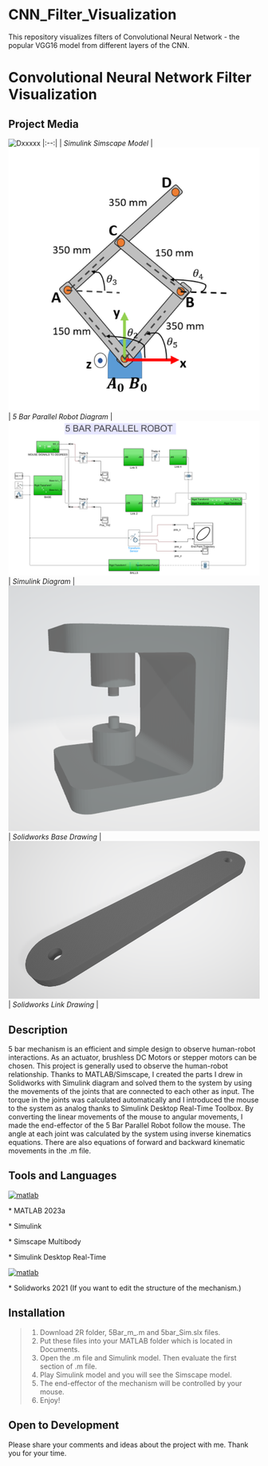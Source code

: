 # CNN_Filter_Visualization
This repository visualizes filters of Convolutional Neural Network - the popular VGG16 model from different layers of the CNN.
# Convolutional Neural Network Filter Visualization

## Project Media
![Dxxxxx](https://github.com/omerfaruktekin13/5-Bar-Parallel-Robot/blob/main/media/5bargif.gif "Deneme ")
|:--:|
| *Simulink Simscape Model* |
![Dxxxxx](https://github.com/omerfaruktekin13/5-Bar-Parallel-Robot/blob/main/media/5_bar.png "Deneme ")
| *5 Bar Parallel Robot Diagram* |
![Dxxxxx](https://github.com/omerfaruktekin13/5-Bar-Parallel-Robot/blob/main/media/simulink_model.png "Deneme ") 
| *Simulink Diagram* |
![Dxxxxx](https://github.com/omerfaruktekin13/5-Bar-Parallel-Robot/blob/main/media/base.png "Deneme ") 
| *Solidworks Base Drawing* |
![Dxxxxx](https://github.com/omerfaruktekin13/5-Bar-Parallel-Robot/blob/main/media/link.png "Deneme ") 
| *Solidworks Link Drawing* |

## Description
5 bar mechanism is an efficient and simple design to observe human-robot interactions. As an actuator, brushless DC Motors or stepper motors can be chosen. This project is generally used to observe the human-robot relationship. Thanks to MATLAB/Simscape, I created the parts I drew in Solidworks with Simulink diagram and solved them to the system by using the movements of the joints that are connected to each other as input. The torque in the joints was calculated automatically and I introduced the mouse to the system as analog thanks to Simulink Desktop Real-Time Toolbox. By converting the linear movements of the mouse to angular movements, I made the end-effector of the 5 Bar Parallel Robot follow the mouse. The angle at each joint was calculated by the system using inverse kinematics equations. There are also equations of forward and backward kinematic movements in the .m file.

## Tools and Languages
<a href="https://www.mathworks.com/" target="_blank" rel="noreferrer"> <img src="https://upload.wikimedia.org/wikipedia/commons/2/21/Matlab_Logo.png" alt="matlab" width="40" height="40"/> </a>
<p> * MATLAB 2023a </p>
<p> * Simulink </p>
<p> * Simscape Multibody </p>
<p> * Simulink Desktop Real-Time </p>
<a href="https://www.solidworks.com/" target="_blank" rel="noreferrer"> <img src="https://upload.wikimedia.org/wikipedia/tr/7/75/SolidWorks_Logo.png" alt="matlab" width="150" height="40"/> </a>
<p> 
<p> * Solidworks 2021 (If you want to edit the structure of the mechanism.) </p>

## Installation
> 1. Download 2R folder, 5Bar_m_.m and 5bar_Sim.slx files.
> 2. Put these files into your MATLAB folder which is located in Documents.
> 3. Open the .m file and Simulink model. Then evaluate the first section of .m file.
> 4. Play Simulink model and you will see the Simscape model.
> 5. The end-effector of the mechanism will be controlled by your mouse.
> 6. Enjoy!

## Open to Development
Please share your comments and ideas about the project with me. Thank you for your time.
